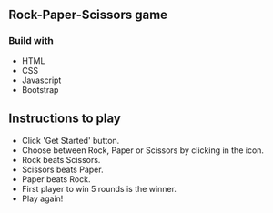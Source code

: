## Rock-Paper-Scissors game

### Build with
- HTML
- CSS
- Javascript
- Bootstrap

## Instructions to play
- Click 'Get Started' button.
- Choose between Rock, Paper or Scissors by clicking in the icon.
- Rock beats Scissors.
- Scissors beats Paper.
- Paper beats Rock.
- First player to win 5 rounds is the winner.
- Play again!
